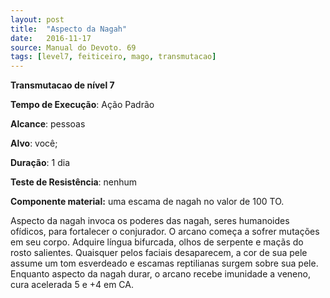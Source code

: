 ```yaml
---
layout: post
title:  "Aspecto da Nagah"
date:   2016-11-17
source: Manual do Devoto. 69
tags: [level7, feiticeiro, mago, transmutacao]
---
```


**Transmutacao de nível 7**

**Tempo de Execução**: Ação Padrão

**Alcance**: pessoas

**Alvo**: você;

**Duração**: 1 dia

**Teste de Resistência**: nenhum

**Componente material:** uma escama de nagah no valor de 100 TO.

Aspecto da nagah invoca os poderes 
das nagah, seres humanoides ofídicos, 
para fortalecer o conjurador. O arcano 
começa a sofrer mutações em seu corpo. 
Adquire língua bifurcada, olhos de serpente e maçãs do rosto salientes. Quaisquer pelos faciais desaparecem, a cor 
de sua pele assume um tom esverdeado 
e escamas reptilianas surgem sobre sua 
pele. Enquanto aspecto da nagah durar, o 
arcano recebe imunidade a veneno, cura 
acelerada 5 e +4 em CA.